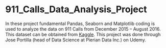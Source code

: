 # 911_Calls_Data_Analysis_Project
In these project fundamental Pandas, Seaborn and Matplotlib coding is used to analyze the data on 911 Calls from December 2015 – August 2016.  This dataset can be obtained from [Kaggle](https://www.kaggle.com/mchirico/montcoalert).  This project was done through Jose Portilla (head of Data Science at Pierian Data Inc.) on Udemy. 
